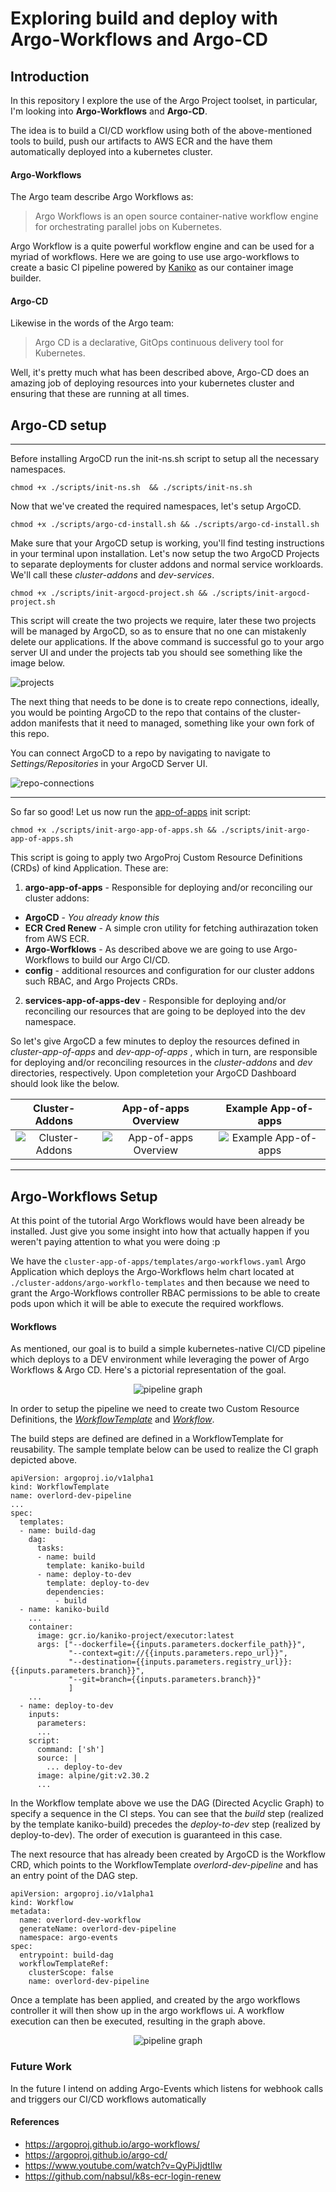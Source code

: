 # **Exploring build and deploy with Argo-Workflows and Argo-CD**

## **Introduction** 

In this repository I explore the use of the Argo Project toolset, in particular, I'm looking into **Argo-Workflows** and **Argo-CD**.

The idea is to build a CI/CD workflow using both of the above-mentioned tools to build, push our artifacts to AWS ECR and the have them automatically deployed into a kubernetes cluster. 

#### **Argo-Workflows**

The Argo team describe Argo Workflows as:
> Argo Workflows is an open source container-native workflow engine for orchestrating parallel jobs on Kubernetes.

Argo Workflow is a quite powerful workflow engine and can be used for a myriad of workflows. Here we are going to use use argo-workflows to create a basic CI pipeline powered by [Kaniko](https://github.com/GoogleContainerTools/kaniko) as our container image builder.

#### **Argo-CD**
Likewise in the words of the Argo team:
> Argo CD is a declarative, GitOps continuous delivery tool for Kubernetes.
 
 Well, it's pretty much what has been described above, Argo-CD does an amazing job of deploying resources into your kubernetes cluster and ensuring that these are running at all times.

## Argo-CD setup
<hr/>
Before installing ArgoCD run the init-ns.sh script to setup all the necessary namespaces.

``chmod +x ./scripts/init-ns.sh  && ./scripts/init-ns.sh``

Now that we've created the required namespaces, let's setup ArgoCD.

``chmod +x ./scripts/argo-cd-install.sh && ./scripts/argo-cd-install.sh``

Make sure that your ArgoCD setup is working, you'll find testing instructions in your terminal upon installation. Let's now setup the two ArgoCD Projects to separate deployments for cluster addons and normal service workloards. We'll call these *cluster-addons* and *dev-services*. 

  ``chmod +x ./scripts/init-argocd-project.sh && ./scripts/init-argocd-project.sh``

This script will create the two projects we require, later these two projects will be managed by ArgoCD, so as to ensure that no one can mistakenly delete our applications. 
If the above command is successful go to your argo server UI and under the projects tab you should see something like the image below.

![projects](./assets/projects.png)

The next thing that needs to be done is to create repo connections, ideally, you would be pointing ArgoCD to the repo that contains of the cluster-addon manifests that it need to managed, something like your own fork of this repo.

You can connect ArgoCD to a repo by navigating to navigate to *Settings/Repositories* in your ArgoCD Server UI.

<img src="./assets/repo-add.png" alt="repo-connections"/>

<hr/>

So far so good! Let us now run the [app-of-apps](https://argoproj.github.io/argo-cd/operator-manual/cluster-bootstrapping/) init script:

```
chmod +x ./scripts/init-argo-app-of-apps.sh && ./scripts/init-argo-app-of-apps.sh
```

This script is going to apply two ArgoProj Custom Resource Definitions (CRDs) of kind Application. These are:

1. **argo-app-of-apps** - Responsible for deploying and/or reconciling our cluster addons:
  - **ArgoCD** - *You already know this*
  - **ECR Cred Renew** - A simple cron utility for fetching authirazation token from AWS ECR.
  - **Argo-Worfklows** - As described above we are going to use Argo-Workflows to build our Argo CI/CD.
  - **config** - additional resources and configuration for our cluster addons such RBAC, and Argo Projects CRDs.
2. **services-app-of-apps-dev** - Responsible for deploying and/or reconciling our resources that are going to be deployed into the dev namespace.

So let's give ArgoCD a few minutes to deploy the resources defined in *cluster-app-of-apps* and *dev-app-of-apps* , which in turn, are responsible for deploying and/or reconciling resources in the *cluster-addons* and *dev* directories, respectively. Upon completetion your ArgoCD Dashboard should look like the below.

Cluster-Addons             |  App-of-apps Overview  | Example App-of-apps
:-------------------------:|:-------------------------:|:-------------------------:
<img src="./assets/cluster-addons-app-of-apps.png" alt="Cluster-Addons" /> | <img src="./assets/cluster-addons-project.png" alt="App-of-apps Overview" /> | <img src="./assets/argo-cd-config.png" alt="Example App-of-apps"/>
<hr/>

## **Argo-Workflows Setup** 

At this point of the tutorial Argo Workflows would have been already be installed. Just give you some insight into how that actually happen if you weren't paying attention to what you were doing :p

We have the ```cluster-app-of-apps/templates/argo-workflows.yaml``` Argo Application which deploys the Argo-Workflows helm chart located at ```./cluster-addons/argo-workflo-templates``` and then because we need to grant the Argo-Workflows controller RBAC permissions to be able to create pods upon which it will be able to execute the required workflows.

#### Workflows

As mentioned, our goal is to build a simple kubernetes-native CI/CD pipeline which deploys to a DEV environment while leveraging the power of Argo Workflows & Argo CD. Here's a pictorial representation of the goal.

<div style="text-align:center"><img align="center" alt="pipeline graph"  src="./assets/pipeline.png"></div>

In order to setup the pipeline we need to create two Custom Resource Definitions, the [*WorkflowTemplate*](https://argoproj.github.io/argo-workflows/workflow-templates/#:~:text=Referencing%20Other%20WorkflowTemplates.-,WorkflowTemplate%20Spec,%C2%B6,-v2.7%20and%20after) and [*Workflow*](https://argoproj.github.io/argo-workflows/workflow-templates/#:~:text=%EE%8F%89-,Workflow%20Templates,%C2%B6,-v2.4%20and%20after). 

The build steps are defined are defined in a WorkflowTemplate for reusability. The sample template below can be used to realize the CI graph depicted above.

```
apiVersion: argoproj.io/v1alpha1
kind: WorkflowTemplate
name: overlord-dev-pipeline
...
spec:
  templates:
  - name: build-dag
    dag:
      tasks:
      - name: build
        template: kaniko-build
      - name: deploy-to-dev
        template: deploy-to-dev
        dependencies:
          - build
  - name: kaniko-build
    ...
    container:
      image: gcr.io/kaniko-project/executor:latest
      args: ["--dockerfile={{inputs.parameters.dockerfile_path}}",
             "--context=git://{{inputs.parameters.repo_url}}",
             "--destination={{inputs.parameters.registry_url}}:{{inputs.parameters.branch}}",
             "--git=branch={{inputs.parameters.branch}}"
             ]
    ...
  - name: deploy-to-dev
    inputs:
      parameters:
      ...
    script: 
      command: ['sh']
      source: |
        ... deploy-to-dev      
      image: alpine/git:v2.30.2
      ...
```

In the Workflow template above we use the DAG (Directed Acyclic Graph) to specify a sequence in the CI steps. 
You can see that the *build* step (realized by the template kaniko-build) precedes the *deploy-to-dev* step (realized by deploy-to-dev). The order of execution is guaranteed in this case.


The next resource that has already been created by ArgoCD is the Workflow CRD, which points to the WorkflowTemplate *overlord-dev-pipeline* and has an entry point of the DAG step.

```
apiVersion: argoproj.io/v1alpha1
kind: Workflow
metadata:
  name: overlord-dev-workflow
  generateName: overlord-dev-pipeline
  namespace: argo-events
spec:
  entrypoint: build-dag
  workflowTemplateRef:
    clusterScope: false
    name: overlord-dev-pipeline
```
 
Once a template has been applied, and created by the argo workflows controller it will then show up in the argo workflows ui. A workflow execution can then be executed, resulting in the graph above. 

<div style="text-align:center"><img align="center" alt="pipeline graph"  src="./assets/argo-workflow-templates.png"></div>

### Future Work

In the future I intend on adding Argo-Events which listens for webhook calls and triggers our CI/CD workflows automatically
#### References
- https://argoproj.github.io/argo-workflows/
- https://argoproj.github.io/argo-cd/
- https://www.youtube.com/watch?v=QyPiJjdtIlw
- https://github.com/nabsul/k8s-ecr-login-renew